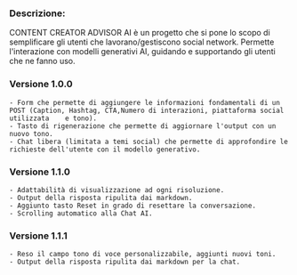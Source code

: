 ### Descrizione:
CONTENT CREATOR ADVISOR AI è un progetto che si pone lo scopo di semplificare gli utenti che lavorano/gestiscono social network. Permette l'interazione con modelli generativi AI,
guidando e supportando gli utenti che ne fanno uso.

### Versione 1.0.0
    - Form che permette di aggiungere le informazioni fondamentali di un POST (Caption, Hashtag, CTA,Numero di interazioni, piattaforma social utilizzata    e tono).
    - Tasto di rigenerazione che permette di aggiornare l'output con un nuovo tono.
    - Chat libera (limitata a temi social) che permette di approfondire le richieste dell'utente con il modello generativo.


### Versione 1.1.0
    - Adattabilità di visualizzazione ad ogni risoluzione.
    - Output della risposta ripulita dai markdown.
    - Aggiunto tasto Reset in grado di resettare la conversazione.
    - Scrolling automatico alla Chat AI.

### Versione 1.1.1
    - Reso il campo tono di voce personalizzabile, aggiunti nuovi toni.
    - Output della risposta ripulita dai markdown per la chat.
